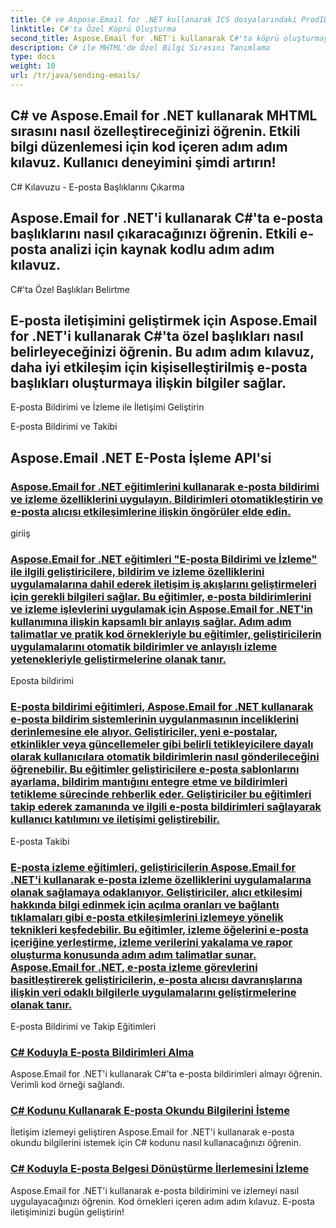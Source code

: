 ```yaml
---
title: C# ve Aspose.Email for .NET kullanarak ICS dosyalarındaki ProdID'yi değiştirmeyi öğrenin. Adım adım kılavuz ve kod. Veri bütünlüğünü ve uyumluluğunu sağlayın.
linktitle: C#'ta Özel Köprü Oluşturma
second_title: Aspose.Email for .NET'i kullanarak C#'ta köprü oluşturmayı özelleştirmeyi öğrenin. Özel köprü stilleriyle kişiselleştirilmiş e-posta içeriği oluşturun.
description: C# ile MHTML'de Özel Bilgi Sırasını Tanımlama
type: docs
weight: 10
url: /tr/java/sending-emails/
---
```



## C# ve Aspose.Email for .NET kullanarak MHTML sırasını nasıl özelleştireceğinizi öğrenin. Etkili bilgi düzenlemesi için kod içeren adım adım kılavuz. Kullanıcı deneyimini şimdi artırın!

C# Kılavuzu - E-posta Başlıklarını Çıkarma

## Aspose.Email for .NET'i kullanarak C#'ta e-posta başlıklarını nasıl çıkaracağınızı öğrenin. Etkili e-posta analizi için kaynak kodlu adım adım kılavuz.

C#'ta Özel Başlıkları Belirtme

## E-posta iletişimini geliştirmek için Aspose.Email for .NET'i kullanarak C#'ta özel başlıkları nasıl belirleyeceğinizi öğrenin. Bu adım adım kılavuz, daha iyi etkileşim için kişiselleştirilmiş e-posta başlıkları oluşturmaya ilişkin bilgiler sağlar.

 E-posta Bildirimi ve İzleme ile İletişimi Geliştirin

 E-posta Bildirimi ve Takibi

##  Aspose.Email .NET E-Posta İşleme API'si
### [ Aspose.Email for .NET eğitimlerini kullanarak e-posta bildirimi ve izleme özelliklerini uygulayın. Bildirimleri otomatikleştirin ve e-posta alıcısı etkileşimlerine ilişkin öngörüler elde edin.](./sending-plain-text-emails/)
giriiş
### [Aspose.Email for .NET eğitimleri "E-posta Bildirimi ve İzleme" ile ilgili geliştiricilere, bildirim ve izleme özelliklerini uygulamalarına dahil ederek iletişim iş akışlarını geliştirmeleri için gerekli bilgileri sağlar. Bu eğitimler, e-posta bildirimlerini ve izleme işlevlerini uygulamak için Aspose.Email for .NET'in kullanımına ilişkin kapsamlı bir anlayış sağlar. Adım adım talimatlar ve pratik kod örnekleriyle bu eğitimler, geliştiricilerin uygulamalarını otomatik bildirimler ve anlayışlı izleme yetenekleriyle geliştirmelerine olanak tanır.](./creating-html-formatted-emails/)
Eposta bildirimi
### [E-posta bildirimi eğitimleri, Aspose.Email for .NET kullanarak e-posta bildirim sistemlerinin uygulanmasının inceliklerini derinlemesine ele alıyor. Geliştiriciler, yeni e-postalar, etkinlikler veya güncellemeler gibi belirli tetikleyicilere dayalı olarak kullanıcılara otomatik bildirimlerin nasıl gönderileceğini öğrenebilir. Bu eğitimler geliştiricilere e-posta şablonlarını ayarlama, bildirim mantığını entegre etme ve bildirimleri tetikleme sürecinde rehberlik eder. Geliştiriciler bu eğitimleri takip ederek zamanında ve ilgili e-posta bildirimleri sağlayarak kullanıcı katılımını ve iletişimi geliştirebilir.](./attaching-files-to-emails-using-aspose-email/)
E-posta Takibi
### [E-posta izleme eğitimleri, geliştiricilerin Aspose.Email for .NET'i kullanarak e-posta izleme özelliklerini uygulamalarına olanak sağlamaya odaklanıyor. Geliştiriciler, alıcı etkileşimi hakkında bilgi edinmek için açılma oranları ve bağlantı tıklamaları gibi e-posta etkileşimlerini izlemeye yönelik teknikleri keşfedebilir. Bu eğitimler, izleme öğelerini e-posta içeriğine yerleştirme, izleme verilerini yakalama ve rapor oluşturma konusunda adım adım talimatlar sunar. Aspose.Email for .NET, e-posta izleme görevlerini basitleştirerek geliştiricilerin, e-posta alıcısı davranışlarına ilişkin veri odaklı bilgilerle uygulamalarını geliştirmelerine olanak tanır.](./implementing-email-templates/)
E-posta Bildirimi ve Takip Eğitimleri
### [C# Koduyla E-posta Bildirimleri Alma](./bulk-email-sending/)
Aspose.Email for .NET'i kullanarak C#'ta e-posta bildirimleri almayı öğrenin. Verimli kod örneği sağlandı.
### [C# Kodunu Kullanarak E-posta Okundu Bilgilerini İsteme](./adding-custom-headers-in-aspose-email/)
İletişim izlemeyi geliştiren Aspose.Email for .NET'i kullanarak e-posta okundu bilgilerini istemek için C# kodunu nasıl kullanacağınızı öğrenin.
### [C# Koduyla E-posta Belgesi Dönüştürme İlerlemesini İzleme](./sending-email-notifications/)
Aspose.Email for .NET'i kullanarak e-posta bildirimini ve izlemeyi nasıl uygulayacağınızı öğrenin. Kod örnekleri içeren adım adım kılavuz. E-posta iletişiminizi bugün geliştirin!